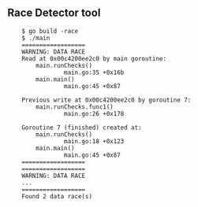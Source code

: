 ## Race Detector tool

```shell
	$ go build -race
	$ ./main
	==================
	WARNING: DATA RACE
	Read at 0x00c4200ee2c0 by main goroutine:
		main.runChecks()
				main.go:35 +0x16b
		main.main()
				main.go:45 +0x87

	Previous write at 0x00c4200ee2c0 by goroutine 7:
		main.runChecks.func1()
				main.go:26 +0x178

	Goroutine 7 (finished) created at:
		main.runChecks()
				main.go:18 +0x123
		main.main()
				main.go:45 +0x87
	==================
	==================
	WARNING: DATA RACE
	...
	==================
	Found 2 data race(s)
```

<span class="fragment current-only" data-code-focus="1-2"></span>

